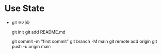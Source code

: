 # Use State

- git 초기화

  git init
  git add README.md

  git commit -m "first commit"
  git branch -M main
  git remote add origin
  git push -u origin main
